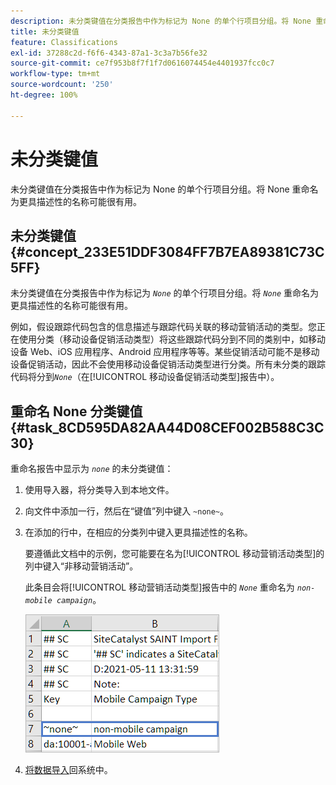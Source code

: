 ```yaml
---
description: 未分类键值在分类报告中作为标记为 None 的单个行项目分组。将 None 重命名为更具描述性的名称可能很有用。
title: 未分类键值
feature: Classifications
exl-id: 37288c2d-f6f6-4343-87a1-3c3a7b56fe32
source-git-commit: ce7f953b8f7f1f7d0616074454e4401937fcc0c7
workflow-type: tm+mt
source-wordcount: '250'
ht-degree: 100%

---
```


# 未分类键值

未分类键值在分类报告中作为标记为 None 的单个行项目分组。将 None 重命名为更具描述性的名称可能很有用。

## 未分类键值 {#concept_233E51DDF3084FF7B7EA89381C73C5FF}

未分类键值在分类报告中作为标记为 *`None`* 的单个行项目分组。将 *`None`* 重命名为更具描述性的名称可能很有用。

例如，假设跟踪代码包含的信息描述与跟踪代码关联的移动营销活动的类型。您正在使用分类（移动设备促销活动类型）将这些跟踪代码分到不同的类别中，如移动设备 Web、iOS 应用程序、Android 应用程序等等。某些促销活动可能不是移动设备促销活动，因此不会使用移动设备促销活动类型进行分类。所有未分类的跟踪代码将分到&#x200B;*`None`*（在[!UICONTROL 移动设备促销活动类型]报告中）。

## 重命名 None 分类键值 {#task_8CD595DA82AA44D08CEF002B588C3C30}

<!-- 

t_rename_classification_none.xml

 -->

重命名报告中显示为 *`none`* 的未分类键值：

1. 使用导入器，将分类导入到本地文件。
1. 向文件中添加一行，然后在“键值”列中键入 `~none~`。
1. 在添加的行中，在相应的分类列中键入更具描述性的名称。

   要遵循此文档中的示例，您可能要在名为[!UICONTROL 移动营销活动类型]的列中键入“非移动营销活动”。

   此条目会将[!UICONTROL 移动营销活动类型]报告中的 *`None`* 重命名为 *`non-mobile campaign`*。

   ![未分类键值示例](/help/components/classifications/importer/assets/non-classified-key.png)

1. [将数据导入](/help/components/classifications/importer/import-file.md)回系统中。
